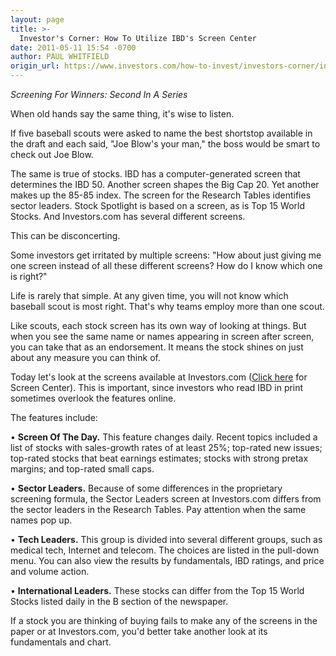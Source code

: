 ```yaml
---
layout: page
title: >-
  Investor's Corner: How To Utilize IBD's Screen Center
date: 2011-05-11 15:54 -0700
author: PAUL WHITFIELD
origin_url: https://www.investors.com/how-to-invest/investors-corner/investors-corner-how-to-utilize-ibds-screen-center/
---
```


_Screening For Winners: Second In A Series_

When old hands say the same thing, it's wise to listen.

If five baseball scouts were asked to name the best shortstop available in the draft and each said, "Joe Blow's your man," the boss would be smart to check out Joe Blow.

The same is true of stocks. IBD has a computer-generated screen that determines the IBD 50. Another screen shapes the Big Cap 20. Yet another makes up the 85-85 index. The screen for the Research Tables identifies sector leaders. Stock Spotlight is based on a screen, as is Top 15 World Stocks. And Investors.com has several different screens.

This can be disconcerting.

Some investors get irritated by multiple screens: "How about just giving me one screen instead of all these different screens? How do I know which one is right?"

Life is rarely that simple. At any given time, you will not know which baseball scout is most right. That's why teams employ more than one scout.

Like scouts, each stock screen has its own way of looking at things. But when you see the same name or names appearing in screen after screen, you can take that as an endorsement. It means the stock shines on just about any measure you can think of.

Today let's look at the screens available at Investors.com ([Click here](https://www.investors.com/StockResearch/ScreenCenter/) for Screen Center). This is important, since investors who read IBD in print sometimes overlook the features online.

The features include:

• **Screen Of The Day.** This feature changes daily. Recent topics included a list of stocks with sales-growth rates of at least 25%; top-rated new issues; top-rated stocks that beat earnings estimates; stocks with strong pretax margins; and top-rated small caps.

• **Sector Leaders.** Because of some differences in the proprietary screening formula, the Sector Leaders screen at Investors.com differs from the sector leaders in the Research Tables. Pay attention when the same names pop up.

• **Tech Leaders.** This group is divided into several different groups, such as medical tech, Internet and telecom. The choices are listed in the pull-down menu. You can also view the results by fundamentals, IBD ratings, and price and volume action.

• **International Leaders.** These stocks can differ from the Top 15 World Stocks listed daily in the B section of the newspaper.

If a stock you are thinking of buying fails to make any of the screens in the paper or at Investors.com, you'd better take another look at its fundamentals and chart.
